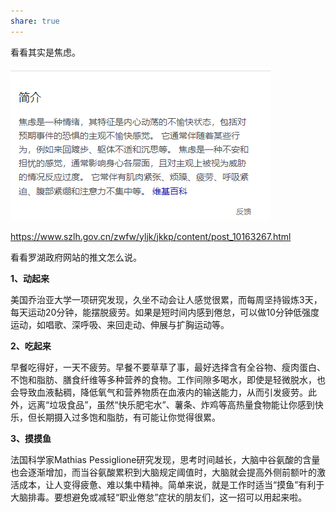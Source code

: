 ```yaml
---  
share: true  
---  
```

  
看看其实是焦虑。  
  
![Pasted image 20240727230414.png](./CASSIA/_assets/Pasted%20image%2020240727230414.png)  
  
https://www.szlh.gov.cn/zwfw/yljk/jkkp/content/post_10163267.html  
  
看看罗湖政府网站的推文怎么说。  
  
**1、动起来**  
  
美国乔治亚大学一项研究发现，久坐不动会让人感觉很累，而每周坚持锻炼3天，每天运动20分钟，能摆脱疲劳。如果是短时间内感到倦怠，可以做10分钟低强度运动，如唱歌、深呼吸、来回走动、伸展与扩胸运动等。  
  
**2、吃起来**  
  
早餐吃得好，一天不疲劳。早餐不要草草了事，最好选择含有全谷物、瘦肉蛋白、不饱和脂肪、膳食纤维等多种营养的食物。工作间隙多喝水，即使是轻微脱水，也会导致血液黏稠，降低氧气和营养物质在血液内的输送能力，从而引发疲劳。此外，远离“垃圾食品”，虽然“快乐肥宅水”、薯条、炸鸡等高热量食物能让你感到快乐，但长期摄入过多饱和脂肪，有可能让你觉得很累。  
  
**3、摸摸鱼**  
  
法国科学家Mathias Pessiglione研究发现，思考时间越长，大脑中谷氨酸的含量也会逐渐增加，而当谷氨酸累积到大脑规定阈值时，大脑就会提高外侧前额叶的激活成本，让人变得疲惫、难以集中精神。简单来说，就是工作时适当“摸鱼”有利于大脑排毒。要想避免或减轻“职业倦怠”症状的朋友们，这一招可以用起来啦。